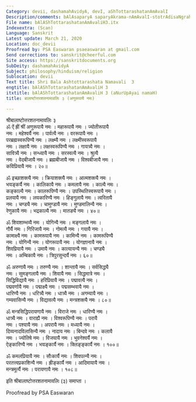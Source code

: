 ```yaml
---
Category: devii, dashamahAvidyA, devI, aShTottarashatanAmAvalI
Description/comments: bAlAsaparyA saparyAkrama-nAmAvalI-stotrAdisaNgrahaH
File name: bAlAShTottarashatanAmAvaliH3.itx
Indexextra: (Scan)
Language: Sanskrit
Latest update: March 21, 2020
Location: doc_devii
Proofread by: PSA Easwaran psaeaswaran at gmail.com
Send corrections to: sanskrit@cheerful.com
Site access: https://sanskritdocuments.org
SubDeity: dashamahAvidyA
Subject: philosophy/hinduism/religion
Sublocation: devii
Text title: Shri Bala Ashtottarashata Namavali  3
engtitle: bAlAShTottarashatanAmAvaliH 3
itxtitle: bAlAShTottarashatanAmAvaliH 3 (aNurUpAyai namaH)
title: बालाष्टोत्तरशतनामावलिः ३ (अणुरूपायै नमः)

---
```

  
 श्रीबालाष्टोत्तरशतनामावलिः ३   
ॐ ऐं ह्रीं श्रीं अणुरूपायै नमः । महारूपायै नमः । ज्योतीरूपायै  
नमः । महेश्वर्यै नमः । पार्वत्यै नमः । वररूपायै नमः ।  
परब्रह्मस्वरूपिण्यै नमः । लक्ष्म्यै नमः । लक्ष्मीस्वरूपायै  
नमः । लक्षायै नमः । लक्षस्वरूपिण्यै नमः । गायत्र्यै नमः ।  
सावित्र्यै नमः । सन्ध्यायै नमः । सरस्वत्यै नमः । श्रुत्यै  
नमः । वेदबीजायै नमः । ब्रह्मबीजायै नमः । विश्वबीजायै नमः ।  
कविप्रियायै नमः । २०॥  
  
ॐ इच्छाशक्त्यै नमः । क्रियाशक्त्यै नमः । आत्मशक्त्यै नमः ।  
भयङ्कर्यै नमः । कालिकायै नमः । कमलायै नमः । काल्यै नमः ।  
कङ्काल्यै नमः । कालरूपिण्यै नमः । उपस्थितिस्वरूपायै नमः ।  
प्रलयायै नमः । लयकारिण्यै नमः । हिङ्गुलायै नमः । त्वरितायै  
नमः । चण्ड्यै नमः । चामुण्डायै नमः । मुण्डमालिन्यै नमः ।  
रेणुकायै नमः । भद्रकाल्यै नमः । मातङ्यै नमः । ४०॥  
  
ॐ शिवशाम्भव्यै नमः । योगिन्यै नमः । मङ्गलायै नमः ।  
गौर्यै नमः । गिरिजायै नमः । गोमत्यै नमः । गयायै नमः ।  
कामाक्ष्यै नमः । कामरूपायै नमः । कामिन्यै नमः । कामरूपिण्यै  
नमः । योगिन्यै नमः । योगरूपायै नमः । योगज्ञानायै नमः ।  
शिवप्रियायै नमः । उमायै नमः । कात्यायन्यै नमः । चण्ड्यै  
नमः । अम्बिकायै नमः । त्रिपुरसुन्दर्यै नमः । ६०॥  
  
ॐ अरुणायै नमः । तरुण्यै नमः । शान्तायै नमः । सर्वसिद्ध्यै  
नमः । सुमङ्गलायै नमः । शिवायै नमः । सिद्धमात्रे नमः ।  
सिद्धिविद्यायै नमः । हरिप्रियायै नमः । पद्मावत्यै नमः ।  
पद्मवर्णायै नमः । पद्माक्ष्यै नमः । पद्मसम्भवायै नमः ।  
धारिण्यै नमः । धरित्र्यै नमः । धात्र्यै नमः । अगम्यायै नमः ।  
गम्यवासिन्यै नमः । विद्यावत्यै नमः । मन्त्रशक्त्यै नमः । ८०॥  
  
ॐ मन्त्रसिद्धिपरायणायै नमः । विराजे नमः । धारिण्यै नमः ।  
धात्र्यै नमः । वाराह्यै नमः । विश्वरूपिण्यै नमः । परायै  
नमः । पश्यायै नमः । अपरायै नमः । मध्यायै नमः ।  
दिव्यनादविलासिन्यै नमः । नादाय नमः । बिन्दवे नमः । कलायै  
नमः । ज्योतिषे नमः । विजयायै नमः । भुवनेश्वर्यै नमः ।  
ऐङ्कारिण्यै नमः । भयङ्कार्यै नमः । क्लिङ्ङ्कार्यै नमः । १००॥  
  
ॐ कमलप्रियायै नमः । सौःकार्यै नमः । शिवपत्न्यै नमः ।  
परतत्त्वप्रकाशिन्यै नमः । ह्रीङ्कार्यै नमः । आदिमायायै नमः ।  
मन्त्रमूर्त्यै नमः । परायणायै नमः । १०८॥  
  
इति श्रीबालाष्टोत्तरशतनामावलिः (३) समाप्ता ।  
  
  
Proofread by PSA Easwaran   
  
